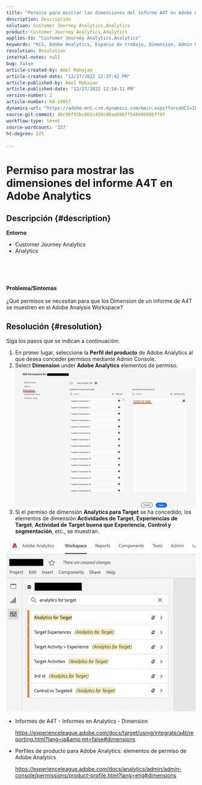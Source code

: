 ```yaml
---
title: "Permiso para mostrar las dimensiones del informe A4T en Adobe Analytics"
description: Descripción
solution: Customer Journey Analytics,Analytics
product: Customer Journey Analytics,Analytics
applies-to: "Customer Journey Analytics,Analytics"
keywords: "KCS, Adobe Analytics, Espacio de trabajo, Dimension, Admin Console"
resolution: Resolution
internal-notes: null
bug: false
article-created-by: Amol Mahajan
article-created-date: "12/27/2022 12:37:42 PM"
article-published-by: Amol Mahajan
article-published-date: "12/27/2022 12:54:11 PM"
version-number: 2
article-number: KA-19957
dynamics-url: "https://adobe-ent.crm.dynamics.com/main.aspx?forceUCI=1&pagetype=entityrecord&etn=knowledgearticle&id=98e42340-e385-ed11-81ad-6045bd0067ea"
source-git-commit: 4bc96f92bc002c458c06aab96ff54880088bff97
workflow-type: tm+mt
source-wordcount: '157'
ht-degree: 22%

---
```


# Permiso para mostrar las dimensiones del informe A4T en Adobe Analytics

## Descripción {#description}

<b>Entorno</b>
- Customer Journey Analytics
- Analytics

<br><br> <br><br><b>Problema/Síntomas</b><br><br>¿Qué permisos se necesitan para que los Dimension de un informe de A4T se muestren en el Adobe Analysis Workspace?<br>

## Resolución {#resolution}

Siga los pasos que se indican a continuación:
1. En primer lugar, seleccione la <b>Perfil del producto</b> de Adobe Analytics al que desea conceder permisos mediante Admin Console.
2. Select <b>Dimension</b> under <b>Adobe Analytics</b> elementos de permiso.\
   ![](assets/123b13c2-bb08-ed11-82e4-00224809a4ae.png)
3. Si el permiso de dimensión <b>Analytics para Target</b> se ha concedido, los elementos de dimensión <b>Actividades de Target</b>, <b>Experiencias de Target</b>, <b>Actividad de Target buena que Experiencia</b>, <b>Control y segmentación</b>, etc., se muestran.


![](assets/8b0bbd95-f4f5-ec11-bb3d-000d3a5b0d3b.png)

- Informes de A4T - Informes en Analytics - Dimension

   https://experienceleague.adobe.com/docs/target/using/integrate/a4t/reporting.html?lang=ja&amp;mt=false#dimensions
- Perfiles de producto para Adobe Analytics: elementos de permiso de Adobe Analytics

   https://experienceleague.adobe.com/docs/analytics/admin/admin-console/permissions/product-profile.html?lang=eng#dimensions


